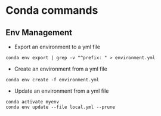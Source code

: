 # Conda commands

## Env Management

- Export an environment to a yml file

```
conda env export | grep -v "^prefix: " > environment.yml
```

- Create an environment from a yml file

```
conda env create -f environment.yml
```

- Update an environment from a yml file

```
conda activate myenv
conda env update --file local.yml --prune
```


